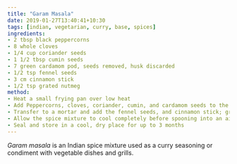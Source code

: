 ```yaml
---
title: "Garam Masala"
date: 2019-01-27T13:40:41+10:30
tags: [indian, vegetarian, curry, base, spices]
ingredients:
- 2 tbsp black peppercorns
- 8 whole cloves
- 1/4 cup coriander seeds
- 1 1/2 tbsp cumin seeds
- 7 green cardamom pod, seeds removed, husk discarded
- 1/2 tsp fennel seeds
- 3 cm cinnamon stick
- 1/2 tsp grated nutmeg 
method:
- Heat a small frying pan over low heat
- Add Peppercorns, cloves, coriander, cumin, and cardamom seeds to the pan and agitate until aromatic (about 45 seconds)
- Transfer to a mortar and add the fennel seeds, and cinnamon stick; grind to a semi-fine powder; add the grated nutmeg
- Allow the spice mixture to cool completely before spooning into an airtight storage container
- Seal and store in a cool, dry place for up to 3 months
---
```

*Garam masala* is an Indian spice mixture used as a curry seasoning or condiment with vegetable dishes and grills.
